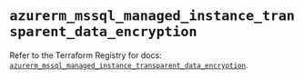 # `azurerm_mssql_managed_instance_transparent_data_encryption`

Refer to the Terraform Registry for docs: [`azurerm_mssql_managed_instance_transparent_data_encryption`](https://registry.terraform.io/providers/hashicorp/azurerm/4.6.0/docs/resources/mssql_managed_instance_transparent_data_encryption).
